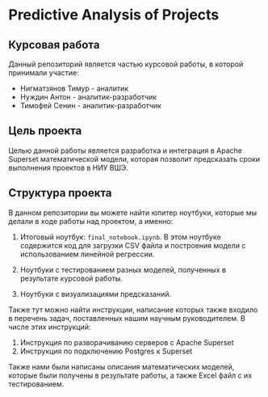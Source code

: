 # Predictive Analysis of Projects
## Курсовая работа

Данный репозиторий является частью курсовой работы, в которой принимали участие:
- Нигматзянов Тимур - аналитик
- Нуждин Антон - аналитик-разработчик
- Тимофей Сенин - аналитик-разработчик

## Цель проекта

Целью данной работы является разработка и интеграция в Apache Superset математической модели, которая позволит предсказать сроки выполнения проектов в НИУ ВШЭ.

## Структура проекта

В данном репозитории вы можете найти юпитер ноутбуки, которые мы делали в ходе работы над проектом, а именно:

1. Итоговый ноутбук: `final_notebook.ipynb`. В этом ноутбуке содержится код для загрузки CSV файла и построения модели с использованием линейной регрессии.

2. Ноутбуки с тестированием разных моделей, полученных в результате курсовой работы.

3. Ноутбуки с визуализациями предсказаний.

Также тут можно найти инструкции, написание которых также входило в перечень задач, поставленных нашим научным руководителем. В числе этих инструкций:

1. Инструкция по разворачиванию серверов с Apache Superset
2. Инструкция по подключению Postgres к Superset

Также нами были написаны описания математических моделей, которые были получены в результате работы, а также Excel файл с их тестированием. 


